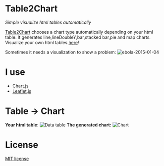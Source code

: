 Table2Chart
=======
*Simple visualize html tables automatically* 

[Table2Chart](http://github.wikunia.de/Table2Chart)  chooses a chart type automatically depending on your html table.
It generates line,lineDoubleY,bar,stacked bar,pie and map charts.
Visualize your own html tables [here](http://github.wikunia.de/Table2Chart/create.php)!

Sometimes it needs a visualization to show a problem:
![ebola-2015-01-04](https://cloud.githubusercontent.com/assets/4931746/5684690/45610d36-9833-11e4-8aac-66fe20d473d1.gif)


I use
=====
+ [Chart.js](http://www.chartjs.org)
+ [Leaflet.js](http://leafletjs.com)

Table -> Chart
======
__Your html table:__ ![Data table](http://github.wikunia.de/Table2Chart/images/line_table.jpg "") 
__The generated chart:__ ![Chart](http://github.wikunia.de/Table2Chart/images/line_chart.jpg "")





License
======
[MIT license](http://opensource.org/licenses/MIT)


